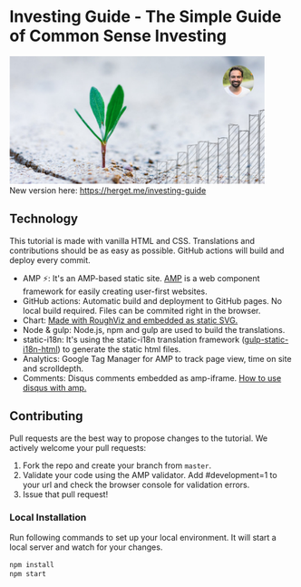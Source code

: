 # Investing Guide - The Simple Guide of Common Sense Investing
<a href="https://herget.github.io/investing-guide/"><img src="https://github.com/herget/investing-guide/raw/master/img/investing-guide-growth.jpg"  width="450" alt="Investing Guide"></a><br>
New version here: https://herget.me/investing-guide


## Technology
This tutorial is made with vanilla HTML and CSS. Translations and contributions should be as easy as possible. GitHub actions will build and deploy every commit.

- AMP ⚡: It's an AMP-based static site. <a href="https://amp.dev/">AMP</a> is a web component framework for easily creating user-first websites. 
- GitHub actions: Automatic build and deployment to GitHub pages. No local build required. Files can be commited right in the browser.
- Chart: <a href="https://codesandbox.io/s/portfolio-roughviz-mw6s4?file=/index.html">Made with RoughViz and embedded as static SVG.</a>
- Node & gulp: Node.js, npm and gulp are used to build the translations.
- static-i18n: It's using the static-i18n translation framework (<a href="https://www.npmjs.com/package/gulp-static-i18n-html">gulp-static-i18n-html</a>) to generate the static html files.  
- Analytics: Google Tag Manager for AMP to track page view, time on site and scrolldepth.
- Comments: Disqus comments embedded as amp-iframe. <a href="https://github.com/disqus/disqus-install-examples/tree/master/google-amp">How to use disqus with amp.</a>

## Contributing
Pull requests are the best way to propose changes to the tutorial. We actively welcome your pull requests:

1. Fork the repo and create your branch from `master`.
2. Validate your code using the AMP validator. Add #development=1 to your url and check the browser console for validation errors.
3. Issue that pull request!

### Local Installation
Run following commands to set up your local environment. It will start a local server and watch for your changes.

```
npm install
npm start
```
